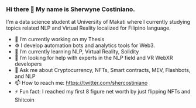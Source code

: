 ### Hi there 👋 My name is Sherwyne Costiniano.
I'm a data science student at University of Makati where I currently studying topics related NLP and Virtual Reality localized for Filipino language. 

* 🔭 I’m currently working on my Thesis
* ⚙️ I develop automation bots and analytics tools for Web3.
* 🌱 I’m currently learning NLP, Virtual Reality, Solidity
* 🤔 I’m looking for help with experts in the NLP field and VR WebXR developers
* 💬 Ask me about Cryptocurrency, NFTs, Smart contracts, MEV, Flashbots, and NLP
* 📫 How to reach me: https://twitter.com/shercostiniano
* ⚡ Fun fact: I reached my first 8 figure net worth by just flipping NFTs and Shitcoin

